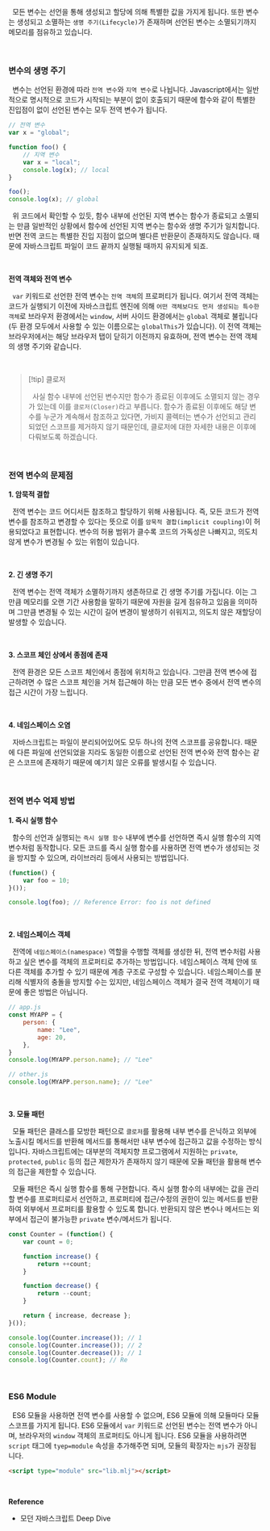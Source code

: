 
&nbsp;&nbsp;모든 변수는 선언을 통해 생성되고 할당에 의해 특별한 값을 가지게 됩니다. 또한 변수는 생성되고 소멸하는 `생명 주기(Lifecycle)`가 존재하며 선언된 변수는 소멸되기까지 메모리를 점유하고 있습니다.

<br>

### 변수의 생명 주기

&nbsp;&nbsp;변수는 선언된 환경에 따라 `전역 변수`와 `지역 변수`로 나뉩니다. Javascript에서는 일반적으로 명시적으로 코드가 시작되는 부분이 없이 호출되기 때문에 함수와 같이 특별한 진입점이 없이 선언된 변수는 모두 전역 변수가 됩니다.

```javascript
// 전역 변수
var x = "global";

function foo() {
	// 지역 변수
	var x = "local";
	console.log(x); // local
}

foo();
console.log(x); // global
```


&nbsp;&nbsp;위 코드에서 확인할 수 있듯, 함수 내부에 선언된 지역 변수는 함수가 종료되고 소멸되는 만큼 일반적인 상황에서 함수에 선언된 지역 변수는 함수와 생명 주기가 일치합니다. 반면 전역 코드는 특별한 진입 지점이 없으며 별다른 반환문이 존재하지도 않습니다. 때문에 자바스크립트 파일이 코드 끝까지 실행될 때까지 유지되게 되죠. 

<br>

**전역 객체와 전역 변수**

&nbsp;&nbsp;`var` 키워드로 선언한 전역 변수는 `전역 객체`의 프로퍼티가 됩니다. 여기서 전역 객체는 코드가 실행되기 이전에 자바스크립트 엔진에 의해 `어떤 객체보다도 먼저 생성되는 특수한 객체`로 브라우저 환경에서는 `window`, 서버 사이드 환경에서는 `global` 객체로 불립니다(두 환경 모두에서 사용할 수 있는 이름으로는 `globalThis`가 있습니다). 이 전역 객체는 브라우저에서는 해당 브라우저 탭이 닫히기 이전까지 유효하며, 전역 변수는 전역 객체의 생명 주기와 같습니다.

<br>

>[!tip] 클로저
>
>&nbsp;&nbsp;사실 함수 내부에 선언된 변수지만 함수가 종료된 이후에도 소멸되지 않는 경우가 있는데 이를 `클로저(Closer)`라고 부릅니다. 함수가 종료된 이후에도 해당 변수를 누군가 계속해서 참조하고 있다면, 가비지 콜렉터는 변수가 선언되고 관리되었던 스코프를 제거하지 않기 때문인데, 클로저에 대한 자세한 내용은 이후에 다뤄보도록 하겠습니다.

<br>

### 전역 변수의 문제점

**1. 암묵적 결합**

&nbsp;&nbsp;전역 변수는 코드 어디서든 참조하고 할당하기 위해 사용됩니다. 즉, 모든 코드가 전역 변수를 참조하고 변경할 수 있다는 뜻으로 이를 `암묵적 결합(implicit coupling)`이 허용되었다고 표현합니다. 변수의 허용 범위가 클수록 코드의 가독성은 나빠지고, 의도치 않게 변수가 변경될 수 있는 위험이 있습니다.

<br>

**2. 긴 생명 주기**

&nbsp;&nbsp;전역 변수는 전역 객체가 소멸하기까지 생존하므로 긴 생명 주기를 가집니다. 이는 그만큼 메모리를 오랜 기간 사용함을 말하기 때문에 자원을 길게 점유하고 있음을 의미하며 그만큼 변경될 수 있는 시간이 길어 변경이 발생하기 쉬워지고, 의도치 않은 재할당이 발생할 수 있습니다.

<br>

**3. 스코프 체인 상에서 종점에 존재**

&nbsp;&nbsp;전역 환경은 모든 스코프 체인에서 종점에 위치하고 있습니다. 그만큼 전역 변수에 접근하려면 수 많은 스코프 체인을 거쳐 접근해야 하는 만큼 모든 변수 중에서 전역 변수의 접근 시간이 가장 느립니다.

<br>

**4. 네임스페이스 오염**

&nbsp;&nbsp;자바스크립트는 파일이 분리되어있어도 모두 하나의 전역 스코프를 공유합니다. 때문에 다른 파일에 선언되었을 지라도 동일한 이름으로 선언된 전역 변수와 전역 함수는 같은 스코프에 존재하기 때문에 예기치 않은 오류를 발생시킬 수 있습니다.

<br>

### 전역 변수 억제 방법

**1. 즉시 실행 함수**

&nbsp;&nbsp;함수의 선언과 실행되는 `즉시 실행 함수` 내부에 변수를 선언하면 즉시 실행 함수의 지역 변수처럼 동작합니다. 모든 코드를 즉시 실행 함수를 사용하면 전역 변수가 생성되는 것을 방지할 수 있으며, 라이브러리 등에서 사용되는 방법입니다.

```javascript
(function() {
	var foo = 10;
}());

console.log(foo); // Reference Error: foo is not defined
```

<br>

**2. 네임스페이스 객체**

&nbsp;&nbsp;전역에 `네임스페이스(namespace)` 역할을 수행할 객체를 생성한 뒤, 전역 변수처럼 사용하고 싶은 변수를 객체의 프로퍼티로 추가하는 방법입니다. 네임스페이스 객체 안에 또 다른 객체를 추가할 수 있기 때문에 계층 구조로 구성할 수 있습니다. 네임스페이스를 분리해 식별자의 충돌을 방지할 수는 있지만, 네임스페이스 객체가 결국 전역 객체이기 때문에 좋은 방법은 아닙니다.

```javascript
// app.js
const MYAPP = {
	person: {
		name: "Lee",
		age: 20,
	},
}
console.log(MYAPP.person.name); // "Lee"

// other.js
console.log(MYAPP.person.name); // "Lee"
```

<br>

**3. 모듈 패턴**

&nbsp;&nbsp;모듈 패턴은 클래스를 모방한 패턴으로 `클로저`를 활용해 내부 변수를 은닉하고 외부에 노출시킬 메서드를 반환해 메서드를 통해서만 내부 변수에 접근하고 값을 수정하는 방식입니다. 자바스크립트에는 대부분의 객체지향 프로그램에서 지원하는 `private`, `protected`, `public` 등의 접근 제한자가 존재하지 않기 때문에 모듈 패턴을 활용해 변수의 접근을 제한할 수 있습니다.

&nbsp;&nbsp;모듈 패턴은 즉시 실행 함수를 통해 구현합니다. 즉시 실행 함수의 내부에는 값을 관리할 변수를 프로퍼티로서 선언하고, 프로퍼티에 접근/수정의 권한이 있는 메서드를 반환하여 외부에서 프로퍼티를 활용할 수 있도록 합니다. 반환되지 않은 변수나 메서드는 외부에서 접근이 불가능한 `private` 변수/메서드가 됩니다.

```javascript
const Counter = (function() {
	var count = 0;

	function increase() {
		return ++count;
	}

	function decrease() {
		return --count;
	}

	return { increase, decrease };
}());

console.log(Counter.increase()); // 1
console.log(Counter.increase()); // 2
console.log(Counter.decrease()); // 1
console.log(Counter.count); // Re
```

<br>

### ES6 Module

&nbsp;&nbsp;ES6 모듈을 사용하면 전역 변수를 사용할 수 없으며, ES6 모듈에 의해 모듈마다 모듈 스코프를 가지게 됩니다. ES6 모듈에서 `var` 키워드로 선언된 변수는 전역 변수가 아니며, 브라우저의 `window` 객체의 프로퍼티도 아니게 됩니다. ES6 모듈을 사용하려면 `script` 태그에 `tyep=module` 속성을 추가해주면 되며, 모듈의 확장자는 `mjs`가 권장됩니다.

```html
<script type="module" src="lib.mlj"></script>
```

<br>

**Reference**

- 모던 자바스크립트 Deep Dive